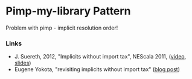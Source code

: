 # Pimp-my-library Pattern

Problem with pimp - implicit resolution order!

### Links
* J. Suereth, 2012, "Implicits without import tax", NEScala 2011, ([video](http://vimeo.com/20308847), [slides](https://docs.google.com/present/view?id=dfqn4jb_106hq4mvbd8)) 
* Eugene Yokota, "revisiting implicits without import tax" ([blog post](http://eed3si9n.com/revisiting-implicits-without-import-tax))
